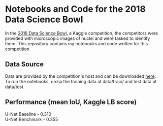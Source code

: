 # Notebooks and Code for the 2018 Data Science Bowl
In the [2018 Data Science Bowl](https://www.kaggle.com/c/data-science-bowl-2018), a Kaggle competition, the competitors were provided with microscopic images of nuclei and were tasked to identify them. This repository contains my notebooks and code written for this competition.  
  
## Data Source
Data are provided by the competition's host and can be downloaded [here](https://www.kaggle.com/c/data-science-bowl-2018/data). To run the notebooks, unzip the training data at data/train/ and test data at data/test.
  
## Performance (mean IoU, Kaggle LB score)
U-Net Baseline - 0.310  
U-Net Benchmark - 0.355  
